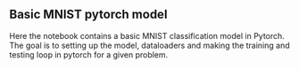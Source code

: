 ## Basic MNIST pytorch model

Here the notebook contains a basic MNIST classification model in Pytorch. The goal is to 
setting up the model, dataloaders and making the training and testing loop in pytorch for a given problem.